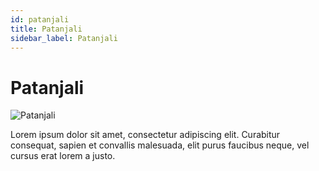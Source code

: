 ```yaml
---
id: patanjali
title: Patanjali
sidebar_label: Patanjali
---
```


# Patanjali

![Patanjali](/img/exampleimg.png)


Lorem ipsum dolor sit amet, consectetur adipiscing elit. Curabitur consequat, sapien et convallis malesuada, elit purus faucibus neque, vel cursus erat lorem a justo.

